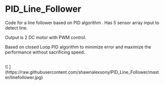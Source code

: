 # PID_Line_Follower
Code for a line follower based on PID algorithm
.
Has 5 sensor array input to detect line. <br>

Output is 2 DC motor with PWM control. <br>

Based on closed Loop PID algorithm to minimize error and maximize the performance without sacrificing speed.

<br>
![ ](https://raw.githubusercontent.com/shawnalexsony/PID_Line_Follower/master/linefollower.jpg)


